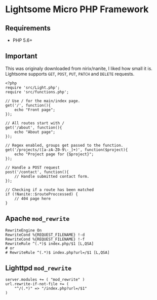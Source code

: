 Lightsome  Micro PHP Framework
======

Requirements
------------

- PHP 5.6+

Important
-------
This was originaly downloaded from nirix/nanite, I liked how small it is.
Lightsome supports `GET`, `POST`, `PUT`, `PATCH` and `DELETE` requests.

    <?php
    require 'src/Light.php';
    require 'src/functions.php';

    // Use / for the main/index page.
    get('/', function(){
        echo "Front page";
    });

    // All routes start with /
    get('/about', function(){
        echo "About page";
    });

    // Regex enabled, groups get passed to the function.
    get('/projects/([a-zA-Z0-9\-_]+)', function($project){
        echo "Project page for {$project}";
    });

    // Handle a POST request
    post('/contact', function(){
        // Handle submitted contact form.
    });

    // Checking if a route has been matched
    if (!Nanite::$routeProccessed) {
        // 404 page here
    }

Apache `mod_rewrite`
--------------------

    RewriteEngine On
    RewriteCond %{REQUEST_FILENAME} !-d
    RewriteCond %{REQUEST_FILENAME} !-f
    RewriteRule ^(.*)$ index.php/$1 [L,QSA]
    # or
    # RewriteRule ^(.*)$ index.php?url=/$1 [L,QSA]
    
Lighttpd `mod_rewrite`
----------------------

    server.modules += ( "mod_rewrite" )
    url.rewrite-if-not-file += (
        "^/(.*)" => "/index.php?url=/$1"
    )
